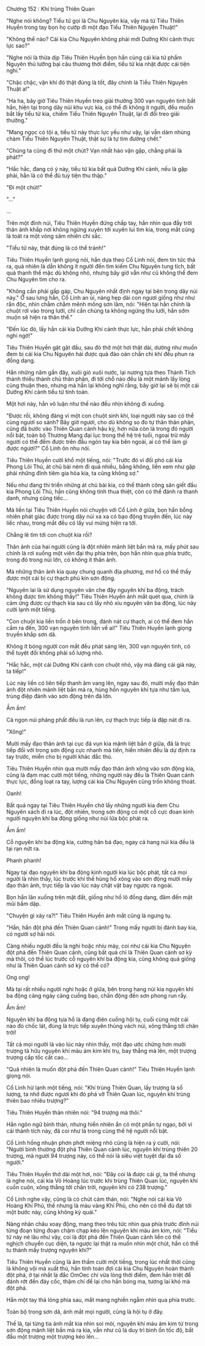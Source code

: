 




Chương 152 : Khí trùng Thiên Quan


"Nghe nói không? Tiểu tử gọi là Chu Nguyên kia, vậy mà từ Tiêu Thiên Huyền trong tay bọn họ cướp đi một đạo Tiểu Thiên Nguyên Thuật!"

"Không thể nào? Cái kia Chu Nguyên không phải mới Dưỡng Khí cảnh thực lực sao?"

"Nghe nói là thừa dịp Tiêu Thiên Huyền bọn hắn cùng cái kia tứ phẩm Nguyên thú lưỡng bại câu thương thời điểm, tiểu tử kia nhặt được cái tiện nghi."

"Chậc chậc, vận khí đó thật đúng là tốt, đây chính là Tiểu Thiên Nguyên Thuật a!"

"Ha ha, bây giờ Tiêu Thiên Huyền treo giải thưởng 300 vạn nguyên tinh bắt hắn, hiện tại trong dãy núi khu vực kia, có thể đi không ít người, đều muốn bắt lấy tiểu tử kia, chiếm Tiểu Thiên Nguyên Thuật, lại đi đổi treo giải thưởng."

"Mang ngọc có tội a, tiểu tử này thực lực yếu như vậy, lại vẫn dám nhúng chàm Tiểu Thiên Nguyên Thuật, thật sự là tự tìm đường chết."

"Chúng ta cũng đi thử một chút? Vạn nhất hảo vận gặp, chẳng phải là phát?"

"Hắc hắc, đang có ý này, tiểu tử kia bất quá Dưỡng Khí cảnh, nếu là gặp phải, hẳn là có thể đủ tuỳ tiện thu thập."

"Đi một chút!"

"..."

...

Trên một đỉnh núi, Tiêu Thiên Huyền đứng chắp tay, hắn nhìn qua đầy trời thân ảnh khắp nơi không ngừng xuyên tới xuyên lui tìm kia, trong mắt cũng là toát ra một vòng sâm nhiên chi sắc.

"Tiểu tử này, thật đúng là có thể tránh!"

Tiêu Thiên Huyền lạnh giọng nói, hắn dựa theo Cổ Linh nói, đem tin tức thả ra, quả nhiên là dẫn không ít người đến tìm kiếm Chu Nguyên tung tích, bất quá thanh thế mặc dù không nhỏ, nhưng bây giờ vẫn như cũ không thể đem Chu Nguyên tìm cho ra.

"Không cần phải gấp gáp, Chu Nguyên nhất định ngay tại bên trong dãy núi này." Ở sau lưng hắn, Cổ Linh an ủi, nàng hẹp dài con ngươi giống như như rắn độc, nhìn chằm chằm mênh mông sơn lâm, nói: "Hiện tại hắn chính là chuột rơi vào trong lưới, chỉ cần chúng ta không ngừng thu lưới, hắn sớm muộn sẽ hiện ra thân thể."

"Đến lúc đó, lấy hắn cái kia Dưỡng Khí cảnh thực lực, hẳn phải chết không nghi ngờ!"

Tiêu Thiên Huyền gật gật đầu, sau đó thở một hơi thật dài, dường như muốn đem bị cái kia Chu Nguyên hái được quả đào oán chắn chi khí đều phun ra đồng dạng.

Hắn những năm gần đây, xuôi gió xuôi nước, lại nương tựa theo Thánh Tích thành thiếu thành chủ thân phận, đi tới chỗ nào đều là một mảnh lấy lòng cùng thuận theo, nhưng mà hắn lại không nghĩ rằng, bây giờ lại sẽ bị một cái Dưỡng Khí cảnh tiểu tử tính toán.

Một hơi này, hắn vô luận như thế nào đều nhịn không đi xuống.

"Được rồi, không đáng vì một con chuột sinh khí, loại người này sao có thể cùng ngươi so sánh? Bây giờ ngươi, cho dù không so đo tự thân thân phận, cũng đã bước vào Thiên Quan cảnh hậu kỳ, hơn nữa còn là trong đó người nổi bật, toàn bộ Thương Mang đại lục trong thế hệ trẻ tuổi, ngoại trừ mấy người có thể đếm được trên đầu ngón tay kia bên ngoài, ai có thể làm gì được ngươi?" Cổ Linh ôn nhu nói.

Tiêu Thiên Huyền cười khổ một tiếng, nói: "Trước đó vì đối phó cái kia Phong Lôi Thú, át chủ bài ném đi quá nhiều, bằng không, liền xem như gặp phải những đỉnh tiêm gia hỏa kia, ta cũng không sợ."

Nếu như đang thi triển những át chủ bài kia, có thể thành công săn giết đầu kia Phong Lôi Thú, hắn cũng không tính thua thiệt, còn có thể đánh ra thanh danh, nhưng cũng tiếc...

Mà liền tại Tiêu Thiên Huyền nói chuyện với Cổ Linh ở giữa, bọn hắn bỗng nhiên phát giác được trong dãy núi xa xa có bạo động truyền đến, lúc này liếc nhau, trong mắt đều có lấy vui mừng hiện ra tới.

Chẳng lẽ tìm tới con chuột kia rồi?

Thân ảnh của hai người cũng là đột nhiên mãnh liệt bắn mà ra, mấy phút sau chính là rơi xuống một viên đại thụ phía trên, bọn hắn nhìn qua phía trước, trong đó trong núi lớn, có không ít thân ảnh.

Mà những thân ảnh kia quay chung quanh địa phương, mơ hồ có thể thấy được một cái bị cự thạch phủ kín sơn động.

"Nguyên lai là sử dụng nguyên văn che đậy nguyên khí ba động, trách không được tìm không thấy!" Tiêu Thiên Huyền ánh mắt quét qua, chính là cảm ứng được cự thạch kia sau có lấy nhỏ xíu nguyên văn ba động, lúc này cười lạnh một tiếng.

"Con chuột kia liền trốn ở bên trong, đánh nát cự thạch, ai có thể đem hắn cầm ra đến, 300 vạn nguyên tinh liền về ai!" Tiêu Thiên Huyền lạnh giọng truyền khắp sơn dã.

Không ít bóng người con mắt đều phát sáng lên, 300 vạn nguyên tinh, có thể tuyệt đối không phải số lượng nhỏ.

"Hắc hắc, một cái Dưỡng Khí cảnh con chuột nhỏ, vậy mà đáng cái giá này, ta tiếp!"

Lúc này liền có liên tiếp thanh âm vang lên, ngay sau đó, mười mấy đạo thân ảnh đột nhiên mãnh liệt bắn mà ra, hùng hồn nguyên khí tựa như tấm lụa, trùng điệp đánh vào sơn động trên đá lớn.

Ầm ầm!

Cả ngọn núi phảng phất đều là run lên, cự thạch trực tiếp là đập nát đi ra.

"Xông!"

Mười mấy đạo thân ảnh tại cục đá vụn kia mãnh liệt bắn ở giữa, đã là trực tiếp đối với trong sơn động cực nhanh mà tiến, hiển nhiên đều là dự định ra tay trước, miễn cho bị người khác đắc thủ.

Tiêu Thiên Huyền nhìn qua mười mấy đạo thân ảnh xông vào sơn động kia, cũng là đạm mạc cười một tiếng, những người này đều là Thiên Quan cảnh thực lực, đồng loạt ra tay, lượng cái kia Chu Nguyên cũng trốn không thoát.

Oanh!

Bất quá ngay tại Tiêu Thiên Huyền chờ lấy những người kia đem Chu Nguyên xách đi ra lúc, đột nhiên, trong sơn động có một cỗ cực đoan kinh người nguyên khí ba động giống như núi lửa bộc phát ra.

Ầm ầm!

Cỗ nguyên khí ba động kia, cường hãn bá đạo, ngay cả hang núi kia đều là tại rạn nứt ra.

Phanh phanh!

Ngay tại đạo nguyên khí ba động kinh người kia lúc bộc phát, tất cả mọi người là nhìn thấy, lúc trước khí thế hùng hổ xông vào sơn động mười mấy đạo thân ảnh, trực tiếp là vào lúc này chật vật bay ngược ra ngoài.

Bọn hắn lăn xuống trên mặt đất, giống như hồ lô đồng dạng, đâm đến mặt mũi bầm dập.

"Chuyện gì xảy ra?!" Tiêu Thiên Huyền ánh mắt cũng là ngưng tụ.

"Hắn, hắn đột phá đến Thiên Quan cảnh!" Trong mấy người bị đánh bay kia, có người sợ hãi nói.

Càng nhiều người đều là nghi hoặc nhíu mày, coi như cái kia Chu Nguyên đột phá đến Thiên Quan cảnh, cũng bất quá chỉ là Thiên Quan cảnh sơ kỳ mà thôi, có thể lúc trước cỗ nguyên khí ba động kia, cũng không quá giống như là Thiên Quan cảnh sơ kỳ có thể có?

Ong ong!

Mà tại rất nhiều người nghi hoặc ở giữa, bên trong hang núi kia nguyên khí ba động càng ngày càng cuồng bạo, chấn động đến sơn phong run rẩy.

Ầm ầm!

Nguyên khí ba động tựa hồ là đang điên cuồng hội tụ, cuối cùng một cái nào đó chốc lát, đúng là trực tiếp xuyên thủng vách núi, xông thẳng tới chân trời!

Tất cả mọi người là vào lúc này nhìn thấy, một đạo ước chừng hơn mười trượng tả hữu nguyên khí màu ám kim khí trụ, bay thẳng mà lên, một trượng trượng cấp tốc cất cao...

"Quả nhiên là muốn đột phá đến Thiên Quan cảnh!" Tiêu Thiên Huyền lạnh giọng nói.

Cổ Linh hừ lạnh một tiếng, nói: "Khí trùng Thiên Quan, lấy trượng là số lượng, ta nhớ được ngươi khi đó phá vỡ Thiên Quan lúc, nguyên khí trùng thiên bao nhiêu trượng?"

Tiêu Thiên Huyền thản nhiên nói: "94 trượng mà thôi."

Hắn ngôn ngữ bình thản, nhưng hiển nhiên ẩn có một phần tự ngạo, bởi vì cái thành tích này, đã coi như là trong cùng thế hệ người nổi bật.

Cổ Linh hồng nhuận phơn phớt miệng nhỏ cũng là hiện ra ý cười, nói: "Người bình thường đột phá Thiên Quan cảnh lúc, nguyên khí trùng thiên 20 trượng, mà ngươi 94 trượng này, có thể nói là siêu việt tuyệt đại đa số người."

Tiêu Thiên Huyền thở dài một hơi, nói: "Đây coi là được cái gì, ta thế nhưng là nghe nói, cái kia Võ Hoàng lúc trước khí trùng Thiên Quan lúc, nguyên khí cuồn cuộn, xông thẳng tới chân trời, nguyên khí có 238 trượng."

Cổ Linh nghe vậy, cũng là có chút cảm thán, nói: "Nghe nói cái kia Võ Hoàng Khí Phủ, thế nhưng là màu vàng Khí Phủ, cho nên có thể đủ đạt tới một bước này, cũng không kỳ quái."

Nàng nhãn châu xoay động, mang theo trêu tức nhìn qua phía trước đỉnh núi từng đoạn từng đoạn chậm chạp kéo lên nguyên khí màu ám kim, nói: "Tiểu tử này né lâu như vậy, coi là đột phá đến Thiên Quan cảnh liền có thể nghịch chuyển cục diện, ta ngược lại thật ra muốn nhìn một chút, hắn có thể tu thành mấy trượng nguyên khí?"

Tiêu Thiên Huyền cũng là âm thầm cười một tiếng, trong lúc nhất thời cũng là không vội mà xuất thủ, hắn tính toán đợi cái kia Chu Nguyên hoàn thành đột phá, ở tại nhất là đắc OmOec chí vừa lòng thời điểm, đem hắn triệt để đánh rớt đến đáy cốc, thậm chí để lại cho hắn bóng ma, tương lai khó mà đột phá.

Hắn một tay thả lỏng phía sau, mắt mang nghiền ngẫm nhìn qua phía trước.

Toàn bộ trong sơn dã, ánh mắt mọi người, cũng là hội tụ ở đây.

Thế là, tại từng tia ánh mắt kia nhìn soi mói, nguyên khí màu ám kim từ trong sơn động mãnh liệt bắn mà ra kia, vẫn như cũ là duy trì bình ổn tốc độ, bắt đầu một trượng một trượng kéo lên...




